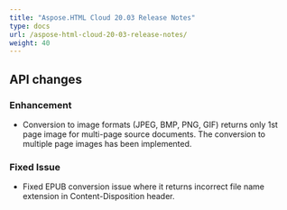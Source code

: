```yaml
---
title: "Aspose.HTML Cloud 20.03 Release Notes"
type: docs
url: /aspose-html-cloud-20-03-release-notes/
weight: 40
---
```


## **API changes**
### **Enhancement**
- Conversion to image formats (JPEG, BMP, PNG, GIF) returns only 1st page image for multi-page source documents. The conversion to multiple page images has been implemented.
### **Fixed Issue**
- Fixed EPUB conversion issue where it returns incorrect file name extension in Content-Disposition header.
